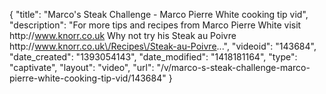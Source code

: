 {
    "title": "Marco's Steak Challenge - Marco Pierre White cooking tip vid",
    "description": "For more tips and recipes from Marco Pierre White visit http:\/\/www.knorr.co.uk Why not try his Steak au Poivre http:\/\/www.knorr.co.uk\/Recipes\/Steak-au-Poivre...",
    "videoid": "143684",
    "date_created": "1393054143",
    "date_modified": "1418181164",
    "type": "captivate",
    "layout": "video",
    "url": "\/v\/marco-s-steak-challenge-marco-pierre-white-cooking-tip-vid\/143684"
}